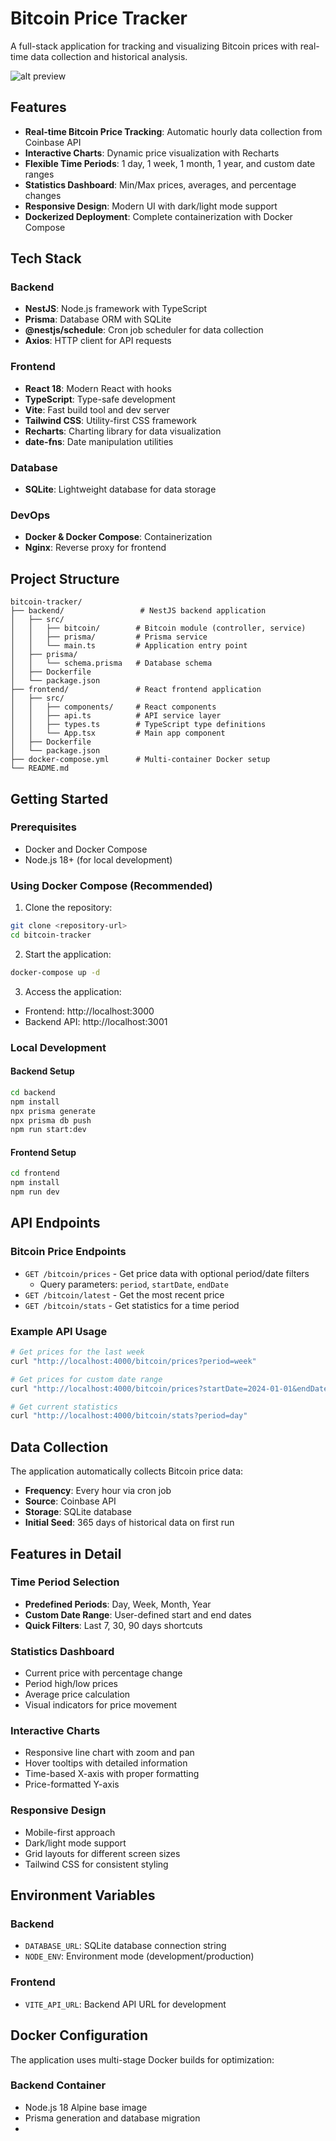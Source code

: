 # Bitcoin Price Tracker

A full-stack application for tracking and visualizing Bitcoin prices with real-time data collection and historical analysis.

![alt preview](./frontend/src/assets/preview.png)

## Features

- **Real-time Bitcoin Price Tracking**: Automatic hourly data collection from Coinbase API
- **Interactive Charts**: Dynamic price visualization with Recharts
- **Flexible Time Periods**: 1 day, 1 week, 1 month, 1 year, and custom date ranges
- **Statistics Dashboard**: Min/Max prices, averages, and percentage changes
- **Responsive Design**: Modern UI with dark/light mode support
- **Dockerized Deployment**: Complete containerization with Docker Compose

## Tech Stack

### Backend
- **NestJS**: Node.js framework with TypeScript
- **Prisma**: Database ORM with SQLite
- **@nestjs/schedule**: Cron job scheduler for data collection
- **Axios**: HTTP client for API requests

### Frontend
- **React 18**: Modern React with hooks
- **TypeScript**: Type-safe development
- **Vite**: Fast build tool and dev server
- **Tailwind CSS**: Utility-first CSS framework
- **Recharts**: Charting library for data visualization
- **date-fns**: Date manipulation utilities

### Database
- **SQLite**: Lightweight database for data storage

### DevOps
- **Docker & Docker Compose**: Containerization
- **Nginx**: Reverse proxy for frontend

## Project Structure

```
bitcoin-tracker/
├── backend/                 # NestJS backend application
│   ├── src/
│   │   ├── bitcoin/        # Bitcoin module (controller, service)
│   │   ├── prisma/         # Prisma service
│   │   └── main.ts         # Application entry point
│   ├── prisma/
│   │   └── schema.prisma   # Database schema
│   ├── Dockerfile
│   └── package.json
├── frontend/               # React frontend application
│   ├── src/
│   │   ├── components/     # React components
│   │   ├── api.ts          # API service layer
│   │   ├── types.ts        # TypeScript type definitions
│   │   └── App.tsx         # Main app component
│   ├── Dockerfile
│   └── package.json
├── docker-compose.yml      # Multi-container Docker setup
└── README.md
```

## Getting Started

### Prerequisites
- Docker and Docker Compose
- Node.js 18+ (for local development)

### Using Docker Compose (Recommended)

1. Clone the repository:
```bash
git clone <repository-url>
cd bitcoin-tracker
```

2. Start the application:
```bash
docker-compose up -d
```

3. Access the application:
- Frontend: http://localhost:3000
- Backend API: http://localhost:3001

### Local Development

#### Backend Setup
```bash
cd backend
npm install
npx prisma generate
npx prisma db push
npm run start:dev
```

#### Frontend Setup
```bash
cd frontend
npm install
npm run dev
```

## API Endpoints

### Bitcoin Price Endpoints
- `GET /bitcoin/prices` - Get price data with optional period/date filters
  - Query parameters: `period`, `startDate`, `endDate`
- `GET /bitcoin/latest` - Get the most recent price
- `GET /bitcoin/stats` - Get statistics for a time period

### Example API Usage
```bash
# Get prices for the last week
curl "http://localhost:4000/bitcoin/prices?period=week"

# Get prices for custom date range
curl "http://localhost:4000/bitcoin/prices?startDate=2024-01-01&endDate=2024-01-31"

# Get current statistics
curl "http://localhost:4000/bitcoin/stats?period=day"
```

## Data Collection

The application automatically collects Bitcoin price data:
- **Frequency**: Every hour via cron job
- **Source**: Coinbase API
- **Storage**: SQLite database
- **Initial Seed**: 365 days of historical data on first run

## Features in Detail

### Time Period Selection
- **Predefined Periods**: Day, Week, Month, Year
- **Custom Date Range**: User-defined start and end dates
- **Quick Filters**: Last 7, 30, 90 days shortcuts

### Statistics Dashboard
- Current price with percentage change
- Period high/low prices
- Average price calculation
- Visual indicators for price movement

### Interactive Charts
- Responsive line chart with zoom and pan
- Hover tooltips with detailed information
- Time-based X-axis with proper formatting
- Price-formatted Y-axis

### Responsive Design
- Mobile-first approach
- Dark/light mode support
- Grid layouts for different screen sizes
- Tailwind CSS for consistent styling

## Environment Variables

### Backend
- `DATABASE_URL`: SQLite database connection string
- `NODE_ENV`: Environment mode (development/production)

### Frontend
- `VITE_API_URL`: Backend API URL for development

## Docker Configuration

The application uses multi-stage Docker builds for optimization:

### Backend Container
- Node.js 18 Alpine base image
- Prisma generation and database migration
-
